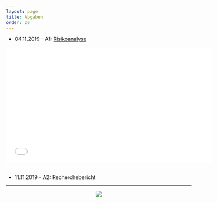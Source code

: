 ```yaml
---
layout: page
title: Abgaben
order: 20
---
```


* 04.11.2019 - A1: <a href="{{site.url}}{{ site.baseurl}}/Abgaben/A1_nw19a.zip" download>Risikoanalyse</a>

<div class="embed-container">
    <iframe width="560" height="315" src="{{site.url}}{{ site.baseurl}}/Abgaben/RA.pdf" frameborder="0" allowfullscreen></iframe>
</div>
<br>

* 11.11.2019 - A2: Recherchebericht

---

<center><img src="{{site.url}}{{ site.baseurl}}/public/Poi1.JPG"></center>
